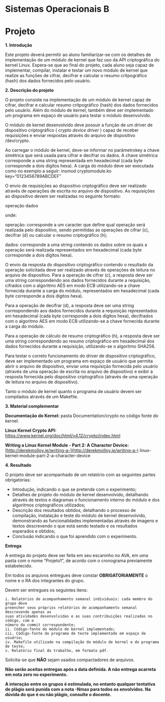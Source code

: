 # Sistemas Operacionais B

# Projeto #

**1. Introdução**

Este projeto deverá permitir ao aluno familiarizar-se com os detalhes de implementação de um
módulo de kernel que faz uso da API criptográfica do kernel Linux. Espera-se que ao final do
projeto, cada aluno seja capaz de implementar, compilar, instalar e testar um novo módulo de
kernel que realize as funções de cifrar, decifrar e calcular o resumo critpográfico (hash) dos dados
fornecidos pelo usuário.

**2. Descrição do projeto**

O projeto consiste na implementação de um módulo de kernel capaz de cifrar, decifrar e calcular
resumo critpográfico (hash) dos dados fornecidos pelo usuário. Além do módulo de kernel,
também deve ser implementado um programa em espaço de usuário para testar o módulo
desenvolvido.

O módulo de kernel desenvolvido deve possuir a função de um driver de dispositivo criptográfico
( _crypto device driver_ ) capaz de receber requisições e enviar respostas através do arquivo de
dispositivo /dev/crypto.

Ao carregar o módulo de kernel, deve-se informar no parâmetrokey a chave simétrica que será
usada para cifrar e decifrar os dados. A chave simétrica corresponde a uma string representada
em hexadecimal (cada byte corresponde a dois dígitos hexa). A carga do módulo deve ser
executada como no exemplo a seguir:
insmod cryptomodule.ko key=”0123456789ABCDEF”

O envio de requisições ao dispositivo criptográfico deve ser realizado através de operações de
escrita no arquivo de dispositivo. As requisições ao dispositivo devem ser realizadas no seguinte
formato:

operação dados

onde:

operação: corresponde a um caracter que define qual operação será realizada pelo dispositivo,
sendo permitidas as operações de cifrar (c), decifrar (d) ou calcular o resumo criptográfico (h);

dados: corresponde a uma string contendo os dados sobre os quais a operação será realizada
representados em hexadecimal (cada byte corresponde a dois dígitos hexa).

O envio da resposta do dispositivo criptográfico contendo o resultado da operação solicitada deve
ser realizado através de operações de leitura no arquivo de dispositivo. Para a operação de cifrar
(c), a resposta deve ser uma string correspondendo aos dados fornecidos durante a requisição,
cifrados com o algoritmo AES em modo ECB utilizando-se a chave fornecida durante a carga do
módulo, representados em hexadecimal (cada byte corresponde a dois dígitos hexa).

Para a operação de decifrar (d), a resposta deve ser uma string correspondendo aos dados
fornecidos durante a requisição representados em hexadecimal (cada byte corresponde a dois
dígitos hexa), decifrados com o algoritmo AES em modo ECB utilizando-se a chave fornecida
durante a carga do módulo.

Para a operação de cálculo de resumo criptográfico (h), a resposta deve ser uma string
correspondendo ao resumo criptográfico em hexadecimal dos dados fornecidos durante a
requisição, utilizando-se o algoritmo SHA256.


Para testar o correto funcionamento do driver de dispositivo criptográfico, deve ser implementado
um programa em espaço de usuário que permita abrir o arquivo de dispositivo, enviar uma
requisição fornecida pelo usuário (através de uma operação de escrita no arquivo de dispositivo) e
exibir a resposta fornecida pelo dispositivo criptográfico (através de uma operação de leitura no
arquivo de dispositivo).

Tanto o módulo de kernel quanto o programa de usuário devem ser compilados através de um
Makefile.

**3. Material complementar**

**Documentação do Kernel:** pasta Documentation/crypto no código fonte do kernel.

**Linux Kernel Crypto API:** https://www.kernel.org/doc/html/v4.12/crypto/index.html

**Writing a Linux Kernel Module - Part 2: A Character Device:** [http://derekmolloy.ie/writing-a-](http://derekmolloy.ie/writing-a-)
linux-kernel-module-part-2-a-character-device

**4. Resultado**

O projeto deve ser acompanhado de um relatório com as seguintes partes obrigatórias:

- Introdução, indicando o que se pretende com o experimento;
- Detalhes de projeto do módulo de kernel desenvolvido, detalhando através de textos e
    diagramas o funcionamento interno do módulo e dos algoritmos criptográficos utilizados;
- Descrição dos resultados obtidos, detalhando o processo de compilação, instalação e teste
    do módulo de kernel desenvolvido, demonstrando as funcionalidades implementadas
    através de imagens e textos descrevendo o que está sendo testado e os resultados
    esperados e obtidos;
- Conclusão indicando o que foi aprendido com o experimento.

**Entrega**

A entrega do projeto deve ser feita em seu escaninho no AVA, em uma pasta com o nome
“Projeto1”, de acordo com o cronograma previamente estabelecido.

Em todos os arquivos entregues deve constar **OBRIGATORIAMENTE** o nome e o RA dos
integrantes do grupo.

Devem ser entregues os seguintes itens:

```
i. Relatórios de acompanhamento semanal individuais: cada membro do grupo deve
preencher seus próprios relatórios de acompanhamento semanal descrevendo apenas as
suas atividades desenvolvidas e as suas contribuições realizadas no código, com o
número do commit correspondente;
ii. Código-fonte do módulo de kernel implementado;
iii. Código-fonte do programa de teste implementado em espaço de usuário;
iv. Makefile utilizado na compilação do módulo de kernel e do programa de teste;
v. Relatório final do trabalho, em formato pdf.
```
Solicita-se que **NÃO** sejam usados compactadores de arquivos.

**Não serão aceitas entregas após a data definida. A não entrega acarreta em nota zero no
experimento.**

**A interação entre os grupos é estimulada, no entanto qualquer tentativa de plágio será
punida com a nota -Nmax para todos os envolvidos. Na dúvida do que é ou não plágio,
consulte o docente.**


